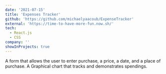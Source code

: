 ```yaml
---
date: '2021-07-15'
title: 'Expenses Tracker'
github: 'https://github.com/michaelyaacoub/ExpenseTracker'
external: 'https://time-to-have-more-fun.now.sh/'
tech:
  - React.js
  - CSS
company: ''
showInProjects: true
---
```


A form that allows the user to enter purchase, a price, a date, and a place of purchase.
A Graphical chart that tracks and demonstrates spendings.